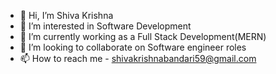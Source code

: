 - 👋 Hi, I’m Shiva Krishna
- 👀 I’m interested in Software Development
- 🌱 I’m currently working as a Full Stack Development(MERN)
- 💞️ I’m looking to collaborate on Software engineer roles
- 📫 How to reach me - shivakrishnabandari59@gmail.com

<!---
Shivakrishna81/Shivakrishna81 is a ✨ special ✨ repository because its `README.md` (this file) appears on your GitHub profile.
You can click the Preview link to take a look at your changes.
--->
